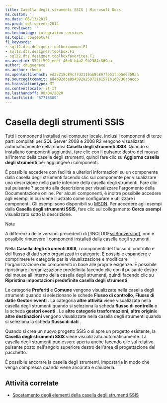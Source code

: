 ```yaml
---
title: Casella degli strumenti SSIS | Microsoft Docs
ms.custom: ''
ms.date: 06/13/2017
ms.prod: sql-server-2014
ms.reviewer: ''
ms.technology: integration-services
ms.topic: conceptual
f1_keywords:
- sql12.dts.designer.toolboxcommon.F1
- sql12.dts.designer.toolbox.F1
- sql12.dts.designer.toolboxfavorites.F1
ms.assetid: 552ff592-eeef-46e8-b4a2-9b2384c869aa
author: chugugrace
ms.author: chugu
ms.openlocfilehash: ed35218c84c77d3116ab8c897fe51fab5d6359aa
ms.sourcegitcommit: ad4d92dce894592a259721a1571b1d8736abacdb
ms.translationtype: MT
ms.contentlocale: it-IT
ms.lasthandoff: 08/04/2020
ms.locfileid: "87718509"
---
```

# <a name="ssis-toolbox"></a>Casella degli strumenti SSIS
  Tutti i componenti installati nel computer locale, inclusi i componenti di terze parti compilati per SQL Server 2008 e 2008 R2 vengono visualizzati automaticamente nella nuova **Casella degli strumenti SSIS**. Quando si installano componenti aggiuntivi, fare clic con il pulsante destro del mouse all'interno della casella degli strumenti, quindi fare clic su **Aggiorna casella degli strumenti** per aggiungere i componenti.  
  
 È possibile accedere con facilità a ulteriori informazioni su un componente dalla casella degli strumenti facendo clic sul componente per visualizzare una descrizione nella parte inferiore della casella degli strumenti. Fare clic sul pulsante ? accanto alla descrizione per visualizzare l'argomento della Documentazione online. Per alcuni componenti, è inoltre possibile accedere agli esempi in cui viene illustrato come configurare e utilizzare i componenti. Gli esempi sono disponibili su [MSDN](https://go.microsoft.com/fwlink/?LinkId=259189). Per accedere agli esempi dalla **Casella degli strumenti SSIS**, fare clic sul collegamento **Cerca esempi** visualizzato sotto la descrizione.  
  
> [!NOTE]  
>  A differenza delle versioni precedenti di [!INCLUDE[ssISnoversion](../includes/ssisnoversion-md.md)], non è possibile rimuovere i componenti installati dalla casella degli strumenti.  
  
 Nella **Casella degli strumenti SSIS**, i componenti del flusso di controllo e del flusso di dati sono organizzati in categorie.  È possibile espandere e comprimere le categorie per la visualizzazione e modificare l'organizzazione dei componenti in base alle proprie esigenze.  È possibile ripristinare l'organizzazione predefinita facendo clic con il pulsante destro del mouse all'interno della casella degli strumenti, quindi facendo clic su **Ripristina impostazioni predefinite casella degli strumenti**.  
  
 Le categorie **Preferiti** e **Comune** vengono visualizzate nella casella degli strumenti quando si selezionano le schede **Flusso di controllo**, **Flusso di dati**e **Gestori eventi** . La categoria **altre attività** viene visualizzata nella casella degli strumenti quando si seleziona la scheda **flusso di controllo** o la scheda **gestori eventi** . Le **altre categorie trasformazioni**, **altre origini**e **altre destinazioni** vengono visualizzate nella casella degli strumenti quando si seleziona la scheda **flusso di dati** .  
  
 Quando si crea un nuovo progetto SSIS o si apre un progetto esistente, la **Casella degli strumenti SSIS** viene visualizzata automaticamente. La casella degli strumenti può essere aperta anche facendo clic sul relativo pulsante posto nell'angolo superiore destro dell'area di progettazione del pacchetto.  
  
 È possibile ancorare la casella degli strumenti, impostarla in modo che venga compressa quando viene ancorata e chiuderla.  
  
## <a name="related-tasks"></a>Attività correlate  
  
-   [Spostamento degli elementi della casella degli strumenti SSIS](../../2014/integration-services/move-ssis-toolbox-items.md)  
  
  

